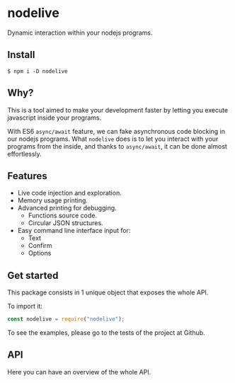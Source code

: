 # nodelive

Dynamic interaction within your nodejs programs.

## Install

`$ npm i -D nodelive`

## Why?

This is a tool aimed to make your development faster
by letting you execute javascript inside your programs.

With ES6 `async/await` feature, we can fake asynchronous
code blocking in our nodejs programs. What `nodelive` does
is to let you interact with your programs from the inside,
and thanks to `async/await`, it can be done almost effortlessly.

## Features

 - Live code injection and exploration.
 - Memory usage printing.
 - Advanced printing for debugging.
    - Functions source code.
    - Circular JSON structures.
 - Easy command line interface input for:
    - Text
    - Confirm
    - Options

## Get started

This package consists in 1 unique object that exposes the whole API.

To import it:

```js
const nodelive = require("nodelive");
```

To see the examples, please go to the tests of the project at Github.

## API

Here you can have an overview of the whole API.

